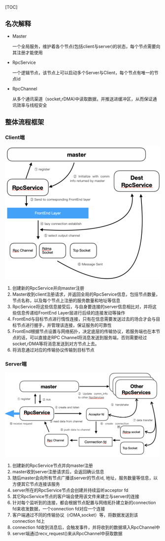 [TOC]

## 名次解释

* Master

    一个全局服务，维护着各个节点(包括client与server)的状态，每个节点需要向其注册才能使用

* RpcService

    一个逻辑节点，该节点上可以启动多个Server与Client，每个节点有唯一的节点id

* RpcChannel

    从多个通讯渠道（socket,rDMA)中读取数据，并推送进缓冲区，从而保证通讯效率与线程安全

## 整体流程框架

### Client端

![](img/Client.png)

1. 创建新的RpcService并向master注册
2. Master收到client注册请求，并返回全局的RpcService信息，包括节点数量，节点名称，以及每个节点上注册的服务数量和地址等信息
3. RpcService将这些信息接受后，与自身要连接的server信息相比对，并将这些信息传递给FrontEnd Layer层进行后续的连接发动等操作
4. FrontEnd与目标节点进行惰性连接，只有在信息需要发送过去的场合才会与目标节点进行握手，并管理该连接，保证服务的可靠性
5. FrontEnd根据节点设置与网络拓扑，决定底层的传输协议，若服务端也在本节点的话，可以直接走RPC Channel将消息发送到服务端，否则需要经过socket,rDMA等将消息发送到对方节点上去。
6. 将消息通过对应的传输协议传输到目标节点

### Server端

![](img/Server.png)

1. 创建新的RpcService节点并向master注册
2. master收到server注册请求后，会返回确认信息
3. 随后master会向所有节点广播该server的节点id, 地址，服务数量等信息，以方便其它节点连接该服务 
4. server所在的RpcService节点会创建并持续监听acceptor fd
5. 其它RpcService节点的客户端会使用该文件来建立与server的连接 
6. 针对每个监听到的连接，都会根据节点配置与网络拓扑建立新的connection fd来收发数据，一个connection fd对应一个连接
7. 客户端通过不同的传输协议（rDMA,socket）等，将数据发送到该connection fd上
8. connection fd收到消息后，会触发事件，并将收到的数据填入RpcChannel中
9. server端通过recv_request()来从RpcChannel中获取数据

